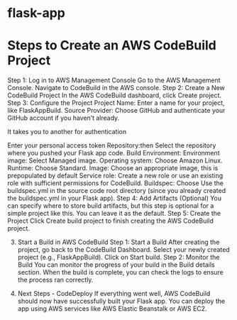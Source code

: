 # flask-app

# Steps to Create an AWS CodeBuild Project
Step 1: Log in to AWS Management Console
Go to the AWS Management Console.
Navigate to CodeBuild in the AWS console.
Step 2: Create a New CodeBuild Project
In the AWS CodeBuild dashboard, click Create project.
Step 3: Configure the Project
Project Name: Enter a name for your project, like FlaskAppBuild.
Source Provider: Choose GitHub and authenticate your GitHub account if you haven’t already.


It takes you to another for authentication

Enter your personal access token
Repository:then Select the repository where you pushed your Flask app code.
Build Environment:
Environment image: Select Managed image.
Operating system: Choose Amazon Linux.
Runtime: Choose Standard.
Image: Choose an appropriate image, this is prepopulated by default
Service role: Create a new role or use an existing role with sufficient permissions for CodeBuild.
Buildspec: Choose Use the buildspec.yml in the source code root directory (since you already created the buildspec.yml in your Flask app).
Step 4: Add Artifacts (Optional)
You can specify where to store build artifacts, but this step is optional for a simple project like this. You can leave it as the default.
Step 5: Create the Project
Click Create build project to finish creating the AWS CodeBuild project.



3. Start a Build in AWS CodeBuild
Step 1: Start a Build
After creating the project, go back to the CodeBuild Dashboard.
Select your newly created project (e.g., FlaskAppBuild).
Click on Start build.
Step 2: Monitor the Build
You can monitor the progress of your build in the Build details section.
When the build is complete, you can check the logs to ensure the process ran correctly.

4. Next Steps - CodeDeploy
If everything went well, AWS CodeBuild should now have successfully built your Flask app.
You can deploy the app using AWS services like AWS Elastic Beanstalk or AWS EC2.
